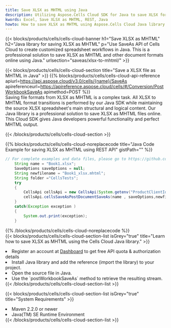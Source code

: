 ```yaml
---
title: Save XLSX as MHTML using Java 
description: Utilizing Aspose.Cells Cloud SDK for Java to save XLSX format file as MHTML format file. 
kwords: Excel, Save XLSX as MHTML, REST, Java
howto: How to save XLSX as MHTML using Aspose.Cells Cloud Java library.
---
```



{{< blocks/products/cells/cells-cloud-banner h1="Save XLSX as MHTML" h2="Java library for saving XLSX as MHTML" p="Use SaveAs API of Cells Cloud to create customized spreadsheet workflows in Java. This is a professional solution to save XLSX as MHTML and other document formats online using Java." urlsection="saveas/xlsx-to-mhtml/" >}}

{{< blocks/products/cells/cells-cloud-section  title="Save a XLSX file as MHTML in Java" >}}
{{% blocks/products/cells/cells-cloud-api-reference  apiurl=https://api.aspose.cloud/v3.0/cells/{name}/SaveAs  apireferenceurl=https://apireference.aspose.cloud/cells/#/Conversion/PostWorkbookSaveAs  apimethod=POST %}}
<br/>
Saving file formats from XLSX as MHTML is a complex task. All XLSX to MHTML format transitions is performed by our Java SDK while maintaining the source XLSX spreadsheet's main structural and logical content. Our Java library is a professional solution to save XLSX as MHTML files online. This Cloud SDK gives Java developers powerful functionality and perfect MHTML output.

{{< /blocks/products/cells/cells-cloud-section >}}

{{% blocks/products/cells/cells-cloud-noreplacecode title="Java Code Example for saving XLSX as MHTML using REST API" gistPath="" %}}
  
```java
// For complete examples and data files, please go to https://github.com/aspose-cells-cloud/aspose-cells-cloud-java/
    String name = "Book1.xlsx";
    SaveOptions saveOptions = null;
    String newfilename = "Book1_xlsx.mhtml";
    String folder ="CellsTests";
    try 
    {
        CellsApi cellsApi = new CellsApi(System.getenv("ProductClientId"), System.getenv("ProductClientSecret"));
        cellsApi.cellsSaveAsPostDocumentSaveAs(name , saveOptions,newfilename,false,false,folder,null,null,null,true);                       
    }
    catch(Exception exception )
    {
        System.out.print(exception);
    }
```
  
{{% /blocks/products/cells/cells-cloud-noreplacecode  %}}
<br/>
{{< blocks/products/cells/cells-cloud-section-list isGrey="true"  title="Learn how to save XLSX as MHTML using the Cells Cloud Java library." >}}
<li>Register an account at <a href="https://dashboard.aspose.cloud/">Dashboard</a> to get free API quota & authorization details</li>
<li>Install Java library and add the reference (import the library) to your project.</li>
<li>Open the source file in Java.</li>
<li>Use the `postWorkbookSaveAs` method to retrieve the resulting stream.</li>
{{< /blocks/products/cells/cells-cloud-section-list >}}

{{< blocks/products/cells/cells-cloud-section-list isGrey="true"  title="System Requirements" >}}
<li>Maven 2.2.0 or newer</li>
<li>Java(TM) SE Runtime Environment</li>
{{< /blocks/products/cells/cells-cloud-section-list >}}

